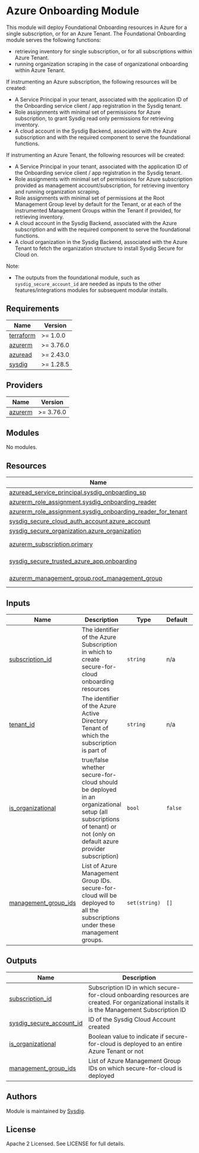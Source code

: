 # Azure Onboarding Module

This module will deploy Foundational Onboarding resources in Azure for a single subscription, or for an Azure Tenant.
The Foundational Onboarding module serves the following functions:
- retrieving inventory for single subscription, or for all subscriptions within Azure Tenant.
- running organization scraping in the case of organizational onboarding within Azure Tenant.

If instrumenting an Azure subscription, the following resources will be created:
- A Service Principal in your tenant, associated with the application ID of the Onboarding service client / app registration in the Sysdig tenant.
- Role assignments with minimal set of permissions for Azure subscription, to grant Sysdig read only permissions for retrieving inventory.
- A cloud account in the Sysdig Backend, associated with the Azure subscription and with the required component to serve the foundational functions.

If instrumenting an Azure Tenant, the following resources will be created:
- A Service Principal in your tenant, associated with the application ID of the Onboarding service client / app registration in the Sysdig tenant.
- Role assignments with minimal set of permissions for Azure subscription provided as management account/subscription, for retrieving inventory
and running organization scraping.
- Role assignments with minimal set of permissions at the Root Management Group level by default for the Tenant, or at each of the
instrumented Management Groups within the Tenant if provided, for retrieving inventory.
- A cloud account in the Sysdig Backend, associated with the Azure subscription and with the required component to serve the foundational functions. 
- A cloud organization in the Sysdig Backend, associated with the Azure Tenant to fetch the organization structure to install Sysdig Secure for Cloud on.

Note:
- The outputs from the foundational module, such as `sysdig_secure_account_id` are needed as inputs to the other features/integrations modules for subsequent modular installs.

<!-- BEGINNING OF PRE-COMMIT-TERRAFORM DOCS HOOK -->
## Requirements

| Name | Version |
|------|---------|
| <a name="requirement_terraform"></a> [terraform](#requirement\_terraform) | >= 1.0.0 |
| <a name="requirement_azurerm"></a> [azurerm](#requirement\_azurerm) | >= 3.76.0 |
| <a name="requirement_azuread"></a> [azuread](#requirement\_azuread) | >= 2.43.0 |
| <a name="requirement_sysdig"></a> [sysdig](#requirement\_sysdig) | >= 1.28.5 |

## Providers

| Name | Version |
|------|---------|
| <a name="provider_azurerm"></a> [azurerm](#provider\_azurerm) | >= 3.76.0 |

## Modules

No modules.

## Resources

| Name | Type |
|------|------|
| [azuread_service_principal.sysdig_onboarding_sp](https://registry.terraform.io/providers/hashicorp/azuread/latest/docs/resources/service_principal) | resource |
| [azurerm_role_assignment.sysdig_onboarding_reader](https://registry.terraform.io/providers/hashicorp/azurerm/latest/docs/resources/role_assignment) | resource |
| [azurerm_role_assignment.sysdig_onboarding_reader_for_tenant](https://registry.terraform.io/providers/hashicorp/azurerm/latest/docs/resources/role_assignment) | resource |
| [sysdig_secure_cloud_auth_account.azure_account](https://registry.terraform.io/providers/sysdiglabs/sysdig/latest/docs/resources/secure_cloud_auth_account) | resource |
| [sysdig_secure_organization.azure_organization](https://registry.terraform.io/providers/sysdiglabs/sysdig/latest/docs/resources/secure_organization) | resource |
| [azurerm_subscription.primary](https://registry.terraform.io/providers/hashicorp/azurerm/latest/docs/data-sources/subscription) | data source |
| [sysdig_secure_trusted_azure_app.onboarding](https://registry.terraform.io/providers/sysdiglabs/sysdig/latest/docs/data-sources/secure_trusted_azure_app) | data source |
| [azurerm_management_group.root_management_group](https://registry.terraform.io/providers/hashicorp/azurerm/latest/docs/data-sources/management_group) | data source |

## Inputs

| Name | Description | Type | Default | Required |
|------|-------------|------|---------|:--------:|
| <a name="input_subscription_id"></a> [subscription\_id](#input\_subscription\_id) | The identifier of the Azure Subscription in which to create secure-for-cloud onboarding resources | `string` | n/a | yes |
| <a name="input_tenant_id"></a> [tenant\_id](#input\tenant\_id) | The identifier of the Azure Active Directory Tenant of which the subscription is part of | `string` | n/a | yes |
| <a name="input_is_organizational"></a> [is\_organizational](#input\_is\_organizational) | true/false whether secure-for-cloud should be deployed in an organizational setup (all subscriptions of tenant) or not (only on default azure provider subscription) | `bool` | `false` | no |
| <a name="input_management_group_ids"></a> [management\_group\_ids](#input\_management\_group\_ids) | List of Azure Management Group IDs. secure-for-cloud will be deployed to all the subscriptions under these management groups. | `set(string)` | `[]` | no |

## Outputs

| Name | Description |
|------|-------------|
| <a name="output_subscription_id"></a> [subscription\_id](#output\_subscription\_id) | Subscription ID in which secure-for-cloud onboarding resources are created. For organizational installs it is the Management Subscription ID |
| <a name="output_sysdig_secure_account_id"></a> [sysdig\_secure\_account\_id](#output\_sysdig\_secure\_account\_id) | ID of the Sysdig Cloud Account created |
| <a name="output_is_organizational"></a> [is\_organizational](#output\_is\_organizational) | Boolean value to indicate if secure-for-cloud is deployed to an entire Azure Tenant or not |
| <a name="output_management_group_ids"></a> [management\_group\_ids](#output\_management\_group\_ids) | List of Azure Management Group IDs on which secure-for-cloud is deployed |
<!-- END OF PRE-COMMIT-TERRAFORM DOCS HOOK -->

## Authors

Module is maintained by [Sysdig](https://sysdig.com).

## License

Apache 2 Licensed. See LICENSE for full details.
